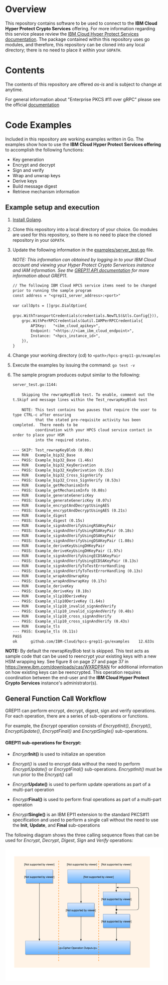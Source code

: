 # Overview

This repository contains software to be used to connect to the **IBM Cloud Hyper Protect Crypto Services**  offering. For more information regarding this service please review the [IBM Cloud Hyper Protect Services documentation](https://cloud.ibm.com/docs/services/hs-crypto?topic=hs-crypto-get-started). The package contained within this repository uses go modules, and therefore, this repository can be cloned into any local directory; there is no need to place it within your `GOPATH`.

# Contents

The contents of this repository are offered *as-is* and is subject to change at anytime.

For general information about "Enterprise PKCS #11 over gRPC" please see the official [documentation](https://cloud.ibm.com/docs/services/hs-crypto?topic=hs-crypto-enterprise_PKCS11_overview#grep11_intro)

# Code Examples

Included in this repository are working examples written in Go. The examples show how to use the **IBM Cloud Hyper Protect Services offering** to accomplish the following functions:

* Key generation
* Encrypt and decrypt
* Sign and verify
* Wrap and unwrap keys
* Derive keys
* Build message digest
* Retrieve mechanism information
  
## Example setup and execution

1. [Install Golang](https://golang.org/doc/install).

2. Clone this repository into a local directory of your choice. Go modules are used for this
   repository, so there is no need to place the cloned repository in your `GOPATH`.

3. Update the following information in the [examples/server_test.go](examples/server_test.go#L30) file.  

	*NOTE: This information can obtained by logging in to your IBM Cloud account and viewing your Hyper Protect Crypto Serverices instance and IAM information. See the [GREP11 API documentation](https://cloud.ibm.com/docs/services/hs-crypto?topic=hs-crypto-grep11-api-ref) for more information about GREP11*.

	```Golang
	// The following IBM Cloud HPCS service items need to be changed prior to running the sample program
	const address = "<grep11_server_address>:<port>"

	var callOpts = []grpc.DialOption{
		grpc.WithTransportCredentials(credentials.NewTLS(&tls.Config{})),
		grpc.WithPerRPCCredentials(&util.IAMPerRPCCredentials{
			APIKey:   "<ibm_cloud_apikey>",
			Endpoint: "<https://<iam_ibm_cloud_endpoint>",
			Instance: "<hpcs_instance_id>",
		}),
	}
	```
		
4. Change your working directory (cd) to `<path>/hpcs-grep11-go/examples`

5. Execute the examples by issuing the command: `go test -v`

6. The sample program produces output similar to the following:

    ```=== RUN   Test_rewrapKeyBlob
    server_test.go:1144: 
         
        Skipping the rewrapKeyBlob test. To enable, comment out the t.Skipf and message lines within the Test_rewrapKeyBlob test
        
        NOTE: This test contains two pauses that require the user to type CTRL-c after ensuring
              that the stated pre-requisite activity has been completed.  There needs to be 
              coordination with your HPCS cloud service contact in order to place your HSM
              into the required states.
         
    --- SKIP: Test_rewrapKeyBlob (0.00s)
    === RUN   Example_bip32_Base
    --- PASS: Example_bip32_Base (1.46s)
    === RUN   Example_bip32_KeyDerivation
    --- PASS: Example_bip32_KeyDerivation (0.15s)
    === RUN   Example_bip32_Cross_SignVerify
    --- PASS: Example_bip32_Cross_SignVerify (0.53s)
    === RUN   Example_getMechanismInfo
    --- PASS: Example_getMechanismInfo (0.08s)
    === RUN   Example_generateGenericKey
    --- PASS: Example_generateGenericKey (0.07s)
    === RUN   Example_encryptAndDecryptUsingAES
    --- PASS: Example_encryptAndDecryptUsingAES (0.21s)
    === RUN   Example_digest
    --- PASS: Example_digest (0.15s)
    === RUN   Example_signAndVerifyUsingRSAKeyPair
    --- PASS: Example_signAndVerifyUsingRSAKeyPair (0.18s)
    === RUN   Example_signAndVerifyUsingDSAKeyPair
    --- PASS: Example_signAndVerifyUsingDSAKeyPair (1.08s)
    === RUN   Example_deriveKeyUsingDHKeyPair
    --- PASS: Example_deriveKeyUsingDHKeyPair (1.97s)
    === RUN   Example_signAndVerifyUsingECDSAKeyPair
    --- PASS: Example_signAndVerifyUsingECDSAKeyPair (0.13s)
    === RUN   Example_signAndVerifyToTestErrorHandling
    --- PASS: Example_signAndVerifyToTestErrorHandling (0.13s)
    === RUN   Example_wrapAndUnwrapKey
    --- PASS: Example_wrapAndUnwrapKey (0.17s)
    === RUN   Example_deriveKey
    --- PASS: Example_deriveKey (0.18s)
    === RUN   Example_slip10DeriveKey
    --- PASS: Example_slip10DeriveKey (1.64s)
    === RUN   Example_slip10_invalid_signAndVerify
    --- PASS: Example_slip10_invalid_signAndVerify (0.48s)
    === RUN   Example_slip10_cross_signAndVerify
    --- PASS: Example_slip10_cross_signAndVerify (0.43s)
    === RUN   Example_tls
    --- PASS: Example_tls (0.11s)
    PASS
    ok      github.com/IBM-Cloud/hpcs-grep11-go/examples    12.633s
    ```

**NOTE:** By default the rewrapKeyBlob test is skipped.  This test acts as sample code that can be used to reencrypt your existing keys with a new HSM wrapping key.  See figure 8 on page 27 and page 37 in https://www.ibm.com/downloads/cas/WXRDPRAN for additional information on how existing keys can be reencrypted.  This operation requires coordination between the end-user and the **IBM Cloud Hyper Protect Crypto Services** instance's administrator(s).

## General Function Call Workflow

GREP11 can perform encrypt, decrypt, digest, sign and verify operations. For each operation, there are a series of sub-operations or functions.  

For example, the *Encrypt* operation consists of *EncryptInit()*, *Encrypt()*, *EncryptUpdate()*, *EncryptFinal()* and *EncryptSingle()* sub-operations.

#### GREP11 sub-operations for Encrypt:

- *Encrypt***Init()** is used to initialize an operation

- *Encrypt()* is used to encrypt data without the need to perform *EncryptUpdate()* or *EncryptFinal()* sub-operations. *EncryptInit()* must be run prior to the *Encrypt()* call

- *Encrypt***Update()** is used to perform update operations as part of a multi-part operation

- *Encrypt***Final()** is used to perform final operations as part of a multi-part operation

- *Encrypt***Single()** is an IBM EP11 extension to the standard PKCS#11 specification and used to perform a single call without the need to use the **Init**, **Update**, and **Final** sub-operations

The following diagram shows the three calling sequence flows that can be used for *Encrypt*, *Decrypt*, *Digest*, *Sign* and *Verify* operations:

![function work flow](func_workflow.svg)